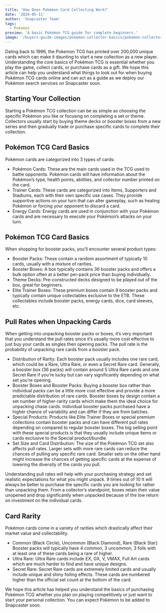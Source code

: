 ```yaml
---
title: 'How Does Pokémon Card Collecting Work?'
date: '2024-05-11'
author: 'Snapcaster Team'
tags:
  - Pokemon
preview: 'A basic Pokémon TCG guide for complete beginners.'
image: '/buyers-guide-images/pokemon-collector-basics/pokemon-collector-banner.png'
---
```


Dating back to 1996, the Pokemon TCG has printed over 200,000 unique cards which can make it daunting to start a new collection as a new player. Understanding the core basics of Pokémon TCG is essential whether you play the game, collect cards, or purchase cards as a gift. We hope this article can help you understand what things to look out for when buying Pokémon TCG cards online and can act as a guide as we deploy our Pokémon search services on Snapcaster soon.

## Starting Your Collection

Starting a Pokémon TCG collection can be as simple as choosing the specific Pokémon you like or focusing on completing a set or theme. Collectors usually start by buying theme decks or booster boxes from a new series and then gradually trade or purchase specific cards to complete their collection.

## Pokémon TCG Card Basics

Pokémon cards are categorized into 3 types of cards:

- Pokémon Cards: These are the main cards used in the TCG used to battle opponents. Pokémon cards will have information about the Pokémon’s type, health points, abilities, and collector number printed on the card.
- Trainer Cards: These cards are categorized into Items, Supporters and Stadiums, each with their own specific use cases. They provide supportive actions on your turn that can alter gameplay, such as healing Pokémon or forcing your opponent to discard a card.
- Energy Cards: Energy cards are used in conjunction with your Pokémon cards and are necessary to execute your Pokémon’s attacks on your turn.

## Pokémon TCG Card Basics

When shopping for booster packs, you’ll encounter several product types:

- Booster Packs: These contain a random assortment of typically 10 cards, usually with a mixture of rarities.
- Booster Boxes: A box typically contains 36 booster packs and offers a bulk option often at a better per-pack price than buying individually.
- Theme Decks: Pre-constructed decks designed to be played out of the box, great for beginners.
- Elite Trainer Boxes: These premium boxes contain 9 booster packs and typically contain unique collectables exclusive to the ETB. These collectables include booster packs, energy cards, dice, card sleeves, etc.

## Pull Rates when Unpacking Cards

When getting into unpacking booster packs or boxes, it’s very important that you understand the pull rates since it’s usually more cost effective to just buy your cards as singles then opening packs. The pull rate is the probability of unpacking rare cards from a booster pack.

- Distribution of Rarity: Each booster pack usually includes one rare card, which could be a Rare, Ultra Rare, or even a Secret Rare card. Generally, a booster box (36 packs) will contain around 5 Ultra Rare cards and one Secret Rare if you’re lucky but can vary significantly depending on what set you’re opening.
- Booster Boxes and Booster Packs: Buying a booster box rather than individual packs can be a little more cost effective and provide a more predictable distribution of rare cards. Booster boxes by design contain a set number of higher-rarity cards which make them the ideal choice for unpacking chase cards. Individual booster packs purchased have a higher chance of variability and can differ if they are from batches.
- Special Products: Products like Elite Trainer Boxes or special premium collections contain booster packs and can have different pull rates depending on compared to regular booster boxes. The big selling point with these special products is that they usually include unique items or cards exclusive to the Special product/bundle.
- Set Size and Card Distribution: The size of the Pokémon TCG set also affects pull rates. Larger sets with more rare cards can reduce the chances of pulling any specific rare card. Smaller sets on the other hand might increase the chances of getting specific cards at the expense of lowering the diversity of the cards you pull.

Understanding pull rates will help with your purchasing strategy and set realistic expectations for what you might unpack. 9 times out of 10 It will always be better to purchase the specific cards you are looking for rather than unpacking them. From a collector’s standpoint, boxes retain their value unopened and drop significantly when unpacked because of the low return on investment on the individual cards.

## Card Rarity

Pokémon cards come in a variety of rarities which drastically affect their market value and collectability.

- Common (Black Circle), Uncommon (Black Diamond), Rare (Black Star): Booster packs will typically have 4 common, 3 uncommon, 3 foils with at least one of these cards being a rare of higher.
- Ultra Rare: Ultra Rare cards include EX, GX, V, VMAX, Full Art cards which are much harder to find and have unique designs.
- Secret Rare: Secret Rare cards are extremely limited cards and usually include unique and shiny foiling effects. These cards are numbered higher than the official set count at the bottom of the card.

We hope this article has helped you understand the basics of purchasing Pokémon TCG whether you plan on playing competitively or just want to start your personal collection. You can expect Pokémon to be added to Snapcaster soon.
